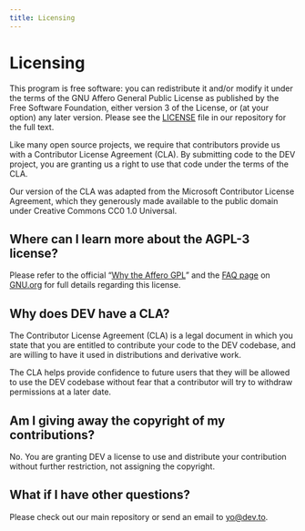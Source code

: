 ```yaml
---
title: Licensing
---
```


# Licensing

This program is free software: you can redistribute it and/or modify it under
the terms of the GNU Affero General Public License as published by the Free
Software Foundation, either version 3 of the License, or (at your option) any
later version. Please see the
[LICENSE](https://github.com/thepracticaldev/dev.to/blob/master/LICENSE.md) file
in our repository for the full text.

Like many open source projects, we require that contributors provide us with a
Contributor License Agreement (CLA). By submitting code to the DEV project, you
are granting us a right to use that code under the terms of the CLA.

Our version of the CLA was adapted from the Microsoft Contributor License
Agreement, which they generously made available to the public domain under
Creative Commons CC0 1.0 Universal.

## Where can I learn more about the AGPL-3 license?

Please refer to the official “[Why the Affero
GPL](https://www.gnu.org/licenses/why-affero-gpl.html)” and the [FAQ
page](https://www.gnu.org/licenses/gpl-faq.html) on
[GNU.org](https://www.gnu.org) for full details regarding this license.

## Why does DEV have a CLA?

The Contributor License Agreement (CLA) is a legal document in which you state
that you are entitled to contribute your code to the DEV codebase, and are
willing to have it used in distributions and derivative work.

The CLA helps provide confidence to future users that they will be allowed to
use the DEV codebase without fear that a contributor will try to withdraw
permissions at a later date.

## Am I giving away the copyright of my contributions?

No. You are granting DEV a license to use and distribute your contribution
without further restriction, not assigning the copyright.

## What if I have other questions?

Please check out our main repository or send an email to
[yo@dev.to](mailto:yo@dev.to).
